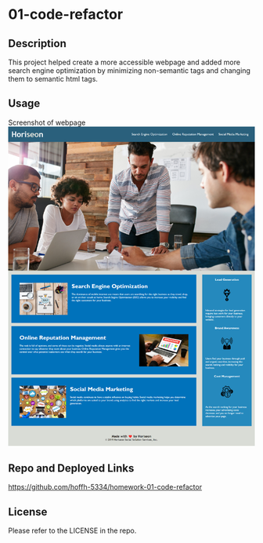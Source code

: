 # 01-code-refactor

## Description

This project helped create a more accessible webpage and added more search engine optimization by minimizing non-semantic tags and changing them to semantic html tags. 

## Usage
Screenshot of webpage
    ![website picture](assets/images/01-code-refactor.png)


## Repo and Deployed Links
https://github.com/hoffh-5334/homework-01-code-refactor



## License

Please refer to the LICENSE in the repo.
